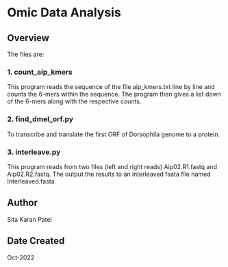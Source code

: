 # Omic Data Analysis
## Overview
The files are:
### 1. count_aip_kmers
This program reads the sequence of the file aip_kmers.txt line by line and counts the 6-mers within the sequence. The program then gives a list down of the 6-mers along with the respective counts.

### 2. find_dmel_orf.py
To transcribe and translate the first ORF of Dorsophila genome to a protein.

### 3. interleave.py
This program reads from two files (left and right reads) Aip02.R1.fastq and Aip02.R2.fastq. The output the results to an interleaved fasta file named Interleaved.fasta


## Author

Sita Karan Patel

## Date Created

Oct-2022

